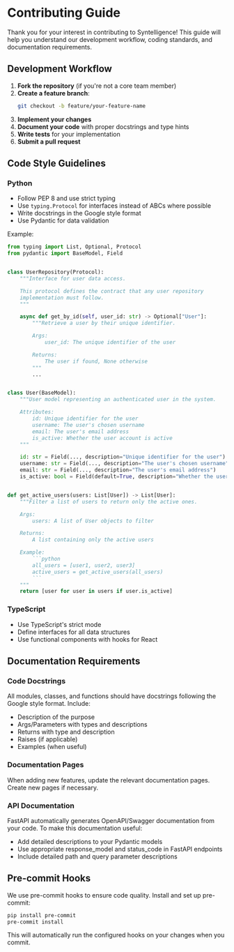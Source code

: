 # Contributing Guide

Thank you for your interest in contributing to Syntelligence! This guide will help you understand our development workflow, coding standards, and documentation requirements.

## Development Workflow

1. **Fork the repository** (if you're not a core team member)
2. **Create a feature branch**:
   ```bash
   git checkout -b feature/your-feature-name
   ```
3. **Implement your changes**
4. **Document your code** with proper docstrings and type hints
5. **Write tests** for your implementation
6. **Submit a pull request**

## Code Style Guidelines

### Python

- Follow PEP 8 and use strict typing
- Use `typing.Protocol` for interfaces instead of ABCs where possible
- Write docstrings in the Google style format
- Use Pydantic for data validation

Example:

```python
from typing import List, Optional, Protocol
from pydantic import BaseModel, Field


class UserRepository(Protocol):
    """Interface for user data access.

    This protocol defines the contract that any user repository
    implementation must follow.
    """

    async def get_by_id(self, user_id: str) -> Optional["User"]:
        """Retrieve a user by their unique identifier.

        Args:
            user_id: The unique identifier of the user

        Returns:
            The user if found, None otherwise
        """
        ...


class User(BaseModel):
    """User model representing an authenticated user in the system.

    Attributes:
        id: Unique identifier for the user
        username: The user's chosen username
        email: The user's email address
        is_active: Whether the user account is active
    """

    id: str = Field(..., description="Unique identifier for the user")
    username: str = Field(..., description="The user's chosen username")
    email: str = Field(..., description="The user's email address")
    is_active: bool = Field(default=True, description="Whether the user account is active")


def get_active_users(users: List[User]) -> List[User]:
    """Filter a list of users to return only the active ones.

    Args:
        users: A list of User objects to filter

    Returns:
        A list containing only the active users

    Example:
        ```python
        all_users = [user1, user2, user3]
        active_users = get_active_users(all_users)
        ```
    """
    return [user for user in users if user.is_active]
```

### TypeScript

- Use TypeScript's strict mode
- Define interfaces for all data structures
- Use functional components with hooks for React

## Documentation Requirements

### Code Docstrings

All modules, classes, and functions should have docstrings following the Google style format. Include:

- Description of the purpose
- Args/Parameters with types and descriptions
- Returns with type and description
- Raises (if applicable)
- Examples (when useful)

### Documentation Pages

When adding new features, update the relevant documentation pages. Create new pages if necessary.

### API Documentation

FastAPI automatically generates OpenAPI/Swagger documentation from your code. To make this documentation useful:

- Add detailed descriptions to your Pydantic models
- Use appropriate response_model and status_code in FastAPI endpoints
- Include detailed path and query parameter descriptions

## Pre-commit Hooks

We use pre-commit hooks to ensure code quality. Install and set up pre-commit:

```bash
pip install pre-commit
pre-commit install
```

This will automatically run the configured hooks on your changes when you commit.
